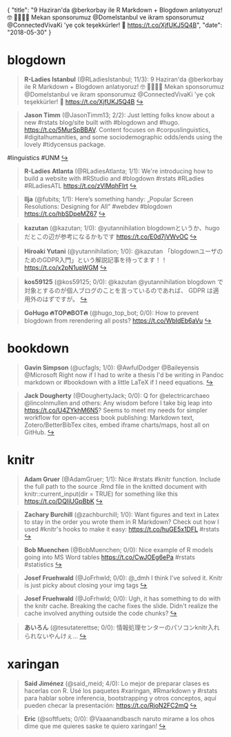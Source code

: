{
  "title": "9 Haziran'da @berkorbay ile R Markdown + Blogdown anlatıyoruz! 🤓 👩‍💻👨‍💻 Mekan sponsorumuz @DomeIstanbul ve ikram sponsorumuz @ConnectedVivaKi 'ye çok teşekkürler! 🙌 https://t.co/XjfUKJ5Q4B",
  "date": "2018-05-30"
}

# blogdown

> **R-Ladies Istanbul** (@RLadiesIstanbul; 11/3): 9 Haziran'da @berkorbay ile R Markdown + Blogdown anlatıyoruz! 🤓 👩‍💻👨‍💻 Mekan sponsorumuz @DomeIstanbul ve ikram sponsorumuz @ConnectedVivaKi 'ye çok teşekkürler! 🙌 https://t.co/XjfUKJ5Q4B  [&#8618;](https://twitter.com/xieyihui/status/1001401763231039488)

<!-- -->


> **Jason Timm** (@JasonTimm13; 2/2): Just letting folks know about a new #rstats blog/site built with #blogdown and #hugo.    https://t.co/5MurSpBBAV.   Content focuses on #corpuslinguistics, #digitalhumanities, and some sociodemographic odds/ends using the lovely #tidycensus package.
>
#linguistics #UNM  [&#8618;](https://twitter.com/xieyihui/status/1001474134554034176)

<!-- -->


> **R-Ladies Atlanta** (@RLadiesAtlanta; 1/1): We're introducing how to build a website with #RStudio and #blogdown 
#rstats #RLadies #RLadiesATL https://t.co/zVlMqhFIrt  [&#8618;](https://twitter.com/xieyihui/status/1001600010545434624)

<!-- -->


> **Ilja** (@fubits; 1/1): Here’s something handy: „Popular Screen Resolutions: Designing for All“ #webdev #blogdown  https://t.co/hbSDpeMZ67  [&#8618;](https://twitter.com/xieyihui/status/1001481781953093633)

<!-- -->


> **kazutan** (@kazutan; 1/0): @yutannihilation blogdownというか、hugoだとこの辺が参考になるかもです
https://t.co/E0d7jVWvOC  [&#8618;](https://twitter.com/xieyihui/status/1001637899622739969)

<!-- -->


> **Hiroaki Yutani** (@yutannihilation; 1/0): @kazutan 「blogdownユーザのためのGDPR入門」という解説記事を待ってます！！ https://t.co/x2pN1upWGM  [&#8618;](https://twitter.com/xieyihui/status/1001613275233071104)

<!-- -->


> **kos59125** (@kos59125; 0/0): @kazutan @yutannihilation blogdown で対象とするのが個人ブログのことを言っているのであれば、 GDPR は適用外のはずですが。  [&#8618;](https://twitter.com/xieyihui/status/1001647365521006593)

<!-- -->


> **GoHugo 🔥TOP🔥BOT🔥** (@hugo_top_bot; 0/0): How to prevent blogdown from rerendering all posts? https://t.co/WbIdEb6aVu  [&#8618;](https://twitter.com/xieyihui/status/1001364273191415808)

<!-- -->


# bookdown

> **Gavin Simpson** (@ucfagls; 1/0): @AwfulDodger @Baileyensis @Microsoft Right now if I had to write a thesis I'd be writing in Pandoc markdown or #bookdown with a little LaTeX if I need equations.  [&#8618;](https://twitter.com/xieyihui/status/1001631164849885185)

<!-- -->


> **Jack Dougherty** (@DoughertyJack; 0/0): Q for @electricarchaeo @lincolnmullen and others: Any wisdom before I take big leap into https://t.co/U4ZYkhM6N5? Seems to meet my needs for simpler workflow for open-access book publishing: Markdown text, Zotero/BetterBibTex cites, embed iframe charts/maps, host all on GitHub.  [&#8618;](https://twitter.com/xieyihui/status/1001551569433841665)

<!-- -->


# knitr

> **Adam Gruer** (@AdamGruer; 1/1): Nice #rstats #knitr function. Include the full path to the source .Rmd file in the knitted document with knitr::current_input(dir = TRUE) for something like this https://t.co/DQIiUGpBbK  [&#8618;](https://twitter.com/xieyihui/status/1001424991974440960)

<!-- -->


> **Zachary Burchill** (@zachburchill; 1/0): Want figures and text in Latex to stay in the order you wrote them in R Markdown? Check out how I used #knitr's hooks to make it easy: https://t.co/huGE5x1DFL #rstats  [&#8618;](https://twitter.com/xieyihui/status/1001555918004334592)

<!-- -->


> **Bob Muenchen** (@BobMuenchen; 0/0): Nice example of R models going into MS Word tables https://t.co/CwJOEg6ePa #rstats #statistics  [&#8618;](https://twitter.com/xieyihui/status/1001550099443605505)

<!-- -->


> **Josef Fruehwald** (@JoFrhwld; 0/0): @_dmh I think I’ve solved it. Knitr is just picky about closing your img tags  [&#8618;](https://twitter.com/xieyihui/status/1001496482393022464)

<!-- -->


> **Josef Fruehwald** (@JoFrhwld; 0/0): Ugh, it has something to do with the knitr cache. Breaking the cache fixes the slide. Didn't realize the cache involved anything outside the code chunks?  [&#8618;](https://twitter.com/xieyihui/status/1001468256564236293)

<!-- -->


> **あいろん** (@tesutaterettse; 0/0): 情報処理センターのパソコンknitr入れられないやんけぇ…  [&#8618;](https://twitter.com/xieyihui/status/1001344837612785664)

<!-- -->


# xaringan

> **Said Jiménez** (@said_meid; 4/0): Lo mejor de preparar clases es hacerlas con R. Usé los paquetes #xaringan, #Rmarkdown y #rstats para hablar sobre inferencia, bootstrapping y otros conceptos, aquí pueden checar la presentación: https://t.co/RjoN2FC2mQ  [&#8618;](https://twitter.com/xieyihui/status/1001584817350365184)

<!-- -->


> **Eric** (@softfuets; 0/0): @Vaaanandbasch naruto mirame a los ohos
dime que me quieres
saske te quiero
xaringan!  [&#8618;](https://twitter.com/xieyihui/status/1001517501572878337)

<!-- -->


